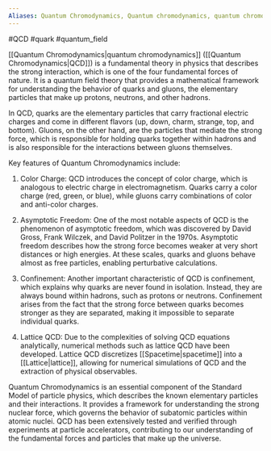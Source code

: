 ```yaml
---
Aliases: Quantum Chromodynamics, Quantum chromodynamics, quantum chromodynamics
---
```

#QCD #quark #quantum_field

[[Quantum Chromodynamics|quantum chromodynamics]] ([[Quantum Chromodynamics|QCD]]) is a fundamental theory in physics that describes the strong interaction, which is one of the four fundamental forces of nature. It is a quantum field theory that provides a mathematical framework for understanding the behavior of quarks and gluons, the elementary particles that make up protons, neutrons, and other hadrons.

In QCD, quarks are the elementary particles that carry fractional electric charges and come in different flavors (up, down, charm, strange, top, and bottom). Gluons, on the other hand, are the particles that mediate the strong force, which is responsible for holding quarks together within hadrons and is also responsible for the interactions between gluons themselves.

Key features of Quantum Chromodynamics include:

1. Color Charge: QCD introduces the concept of color charge, which is analogous to electric charge in electromagnetism. Quarks carry a color charge (red, green, or blue), while gluons carry combinations of color and anti-color charges.
    
2. Asymptotic Freedom: One of the most notable aspects of QCD is the phenomenon of asymptotic freedom, which was discovered by David Gross, Frank Wilczek, and David Politzer in the 1970s. Asymptotic freedom describes how the strong force becomes weaker at very short distances or high energies. At these scales, quarks and gluons behave almost as free particles, enabling perturbative calculations.
    
3. Confinement: Another important characteristic of QCD is confinement, which explains why quarks are never found in isolation. Instead, they are always bound within hadrons, such as protons or neutrons. Confinement arises from the fact that the strong force between quarks becomes stronger as they are separated, making it impossible to separate individual quarks.
    
4. Lattice QCD: Due to the complexities of solving QCD equations analytically, numerical methods such as lattice QCD have been developed. Lattice QCD discretizes [[Spacetime|spacetime]] into a [[Lattice|lattice]], allowing for numerical simulations of QCD and the extraction of physical observables.
    

Quantum Chromodynamics is an essential component of the Standard Model of particle physics, which describes the known elementary particles and their interactions. It provides a framework for understanding the strong nuclear force, which governs the behavior of subatomic particles within atomic nuclei. QCD has been extensively tested and verified through experiments at particle accelerators, contributing to our understanding of the fundamental forces and particles that make up the universe.